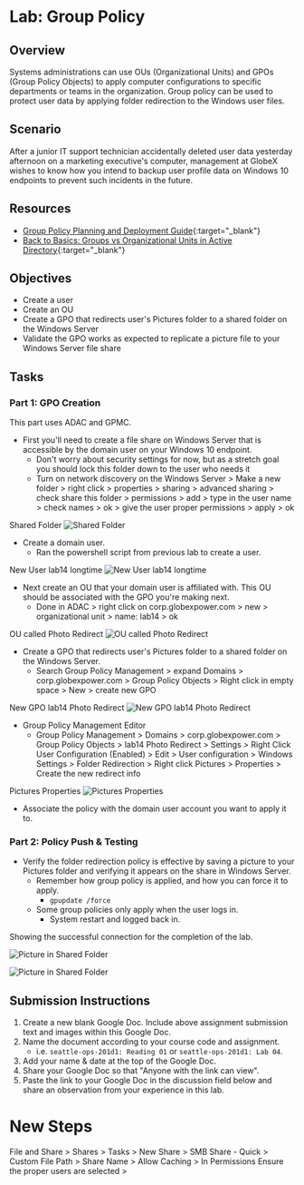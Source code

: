 # Lab: Group Policy

## Overview

Systems administrations can use OUs (Organizational Units) and GPOs (Group Policy Objects) to apply computer configurations to specific departments or teams in the organization. Group policy can be used to protect user data by applying folder redirection to the Windows user files.

## Scenario

After a junior IT support technician accidentally deleted user data yesterday afternoon on a marketing executive's computer, management at GlobeX wishes to know how you intend to backup user profile data on Windows 10 endpoints to prevent such incidents in the future. 

## Resources

- [Group Policy Planning and Deployment Guide](https://docs.microsoft.com/en-us/previous-versions/windows/it-pro/windows-server-2008-R2-and-2008/cc754948(v=ws.10)){:target="_blank"}
- [Back to Basics: Groups vs Organizational Units in Active Directory](http://techgenix.com/back-basics-groups-vs-organizational-units-active-directory/){:target="_blank"}

## Objectives

- Create a user
- Create an OU
- Create a GPO that redirects user's Pictures folder to a shared folder on the Windows Server
- Validate the GPO works as expected to replicate a picture file to your Windows Server file share

## Tasks

### Part 1: GPO Creation

This part uses ADAC and GPMC.

- First you'll need to create a file share on Windows Server that is accessible by the domain user on your Windows 10 endpoint.
  - Don't worry about security settings for now, but as a stretch goal you should lock this folder down to the user who needs it
  - Turn on network discovery on the Windows Server > Make a new folder > right click > properties > sharing > advanced sharing > check share this folder > permissions > add > type in the user name > check names > ok > give the user proper permissions > apply > ok

Shared Folder
![Shared Folder](media/lab14.1.png)

- Create a domain user.
  - Ran the powershell script from previous lab to create a user.

New User lab14 longtime
![New User lab14 longtime](media/lab14.2.png)

- Next create an OU that your domain user is affiliated with. This OU should be associated with the GPO you're making next.
  - Done in ADAC > right click on corp.globexpower.com > new > organizational unit > name: lab14 > ok

OU called Photo Redirect
![OU called Photo Redirect](media/lab14.3.png)

- Create a GPO that redirects user's Pictures folder to a shared folder on the Windows Server.
  - Search Group Policy Management > expand Domains > corp.globexpower.com > Group Policy Objects > Right click in empty space > New > create new GPO

New GPO lab14 Photo Redirect
![New GPO lab14 Photo Redirect](media/lab14.4.png)

- Group Policy Management Editor
  - Group Policy Management > Domains > corp.globexpower.com > Group Policy Objects > lab14 Photo Redirect > Settings > Right Click User Configuration (Enabled) > Edit > User configuration > Windows Settings > Folder Redirection > Right click Pictures > Properties > Create the new redirect info

Pictures Properties
![Pictures Properties](media/lab14.5.png)  

- Associate the policy with the domain user account you want to apply it to.

### Part 2: Policy Push & Testing

- Verify the folder redirection policy is effective by saving a picture to your Pictures folder and verifying it appears on the share in Windows Server. 
  - Remember how group policy is applied, and how you can force it to apply.
    - `gpupdate /force`
  - Some group policies only apply when the user logs in.
    - System restart and logged back in.

Showing the successful connection for the completion of the lab.

![Picture in Shared Folder](media/lab14.7.png)

![Picture in Shared Folder](media/lab14.8.png)

## Submission Instructions

1. Create a new blank Google Doc. Include above assignment submission text and images within this Google Doc.
1. Name the document according to your course code and assignment.
   - i.e. `seattle-ops-201d1: Reading 01` or `seattle-ops-201d1: Lab 04`.
1. Add your name & date at the top of the Google Doc.
1. Share your Google Doc so that "Anyone with the link can view".
1. Paste the link to your Google Doc in the discussion field below and share an observation from your experience in this lab.


# New Steps
File and Share > Shares > Tasks > New Share > SMB Share - Quick > Custom File Path > Share Name > Allow Caching > In Permissions Ensure the proper users are selected >  